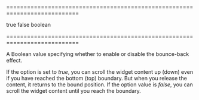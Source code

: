 <!--**
/*-------------------------------------------
    Auto-generated file. Do not modify.
-------------------------------------------

**-->
===========================================================================
<!--default-->true<!--/default-->
<!--custom_default_for_desktop-->false<!--/custom_default_for_desktop-->
<!--type-->boolean<!--/type-->
===========================================================================

<!--shortDescription-->
A Boolean value specifying whether to enable or disable the bounce-back effect.
<!--/shortDescription-->

<!--fullDescription-->
If the option is set to *true*, you can scroll the widget content up (down) even if you have reached the bottom (top) boundary. But when you release the content, it returns to the bound position. If the option value is *false*, you can scroll the widget content until you reach the boundary.


<!--/fullDescription-->